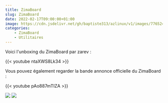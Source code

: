 ```yaml
---
title: ZimaBoard
slug: ZimaBoard
date: 2022-02-17T09:00:00+01:00
image: https://cdn.jsdelivr.net/gh/baptiste313/azlinux/v1/images/7765245/raw.webp
categories:
    - ZimaBoard
    - Utilitaires
---
```


Voici l'unboxing du ZimaBoard par zarev :

{{< youtube ntaXWS8Lk34 >}}

Vous pouvez également regarder la bande annonce officielle du ZimaBoard :

{{< youtube pAo887mTIZA >}}

![](https://cdn.shopify.com/s/files/1/0549/4495/6614/products/111.544_1080x.jpg?v=1644373228) ![](https://cdn.shopify.com/s/files/1/0549/4495/6614/products/0F9B0674_1080x.jpg?v=1644373570)
